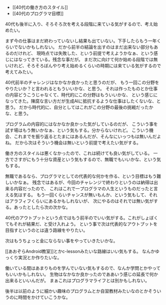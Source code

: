 - [[40代の働き方のスタイル]]
- [[40代のプログラマ目標]]

40代も後半に入り、そろそろ次を考える段階に来ている気がするので、考え始めたい。

まず今の仕事はまだ終わっていないし結果も出ていない。下手したらもう一年くらいでないかもしれない。
だから前半の結論を出すのはまだ出来ない部分もあるのだけれど、
現時点では失敗した、という前提で考えようかなぁ、という感じにはなってきている。残念な事だが。
まだ次に向けて何か始める段階では無いけれど、そろそろぼんやり考え始めるくらいの時期には来ている気がするので考えてみたい。

40代前半のチャレンジはなかなか良かったと思うのだが、
もう一回この分野をやりたいか？と言われるともういいかな、と思う。
それは作ったものとか仕事の内容どうこうじゃなくて、時代的にこの分野はもういいかな、
という感じになってきた。陳腐な言い方だが生成AIに抵抗するような仕事はしたくないな、と思う。
だから時代的に、自分としてはこれがこの分野の最後の挑戦だったかな、と思う。

プログラムの内容的にはなかなか良かった気がしているのだが、
こういう事を試す場はもう無いかなぁ、という気もする。分からないけれど。
こういう機会、これまでを振り返るとたまにはあるんだが、そんなにいっつもは無いんだよね。
だから次はそういう機会は無いという前提で考えたい気がする。

働き方のスタイルは悪くなかったので、これは続けても良い気がしている。
一方でさすがにもう十分な資産という気もするので、無職でもいいかな、という気もする。

無職であるなら、プログラマとしての代表的な何かを作る、という目標はもう難しいかなぁ。
残念ではあるが、今回のチャレンジで終わりというのは納得は出来る内容だったので、
これはこれで一プログラマの人生というものだったと言える気はする。
もう一回くらいチャンスが無いもんか、という気もして、それはアラフィフくらいにあるかもしれないが、
次にやるのはそれでは無い気がする。あったとしたら次の次かな。

40代のアウトプットという点ではもう前半のでいい気がする。これがしょぼくてもそれが結果だ、と受け入れよう。
という事で次は代表的なアウトプットを目指すというのとは違う路線をやりたい。

次はもうちょっと金にならない事をやっていきたいかな。

[[あおぞらAndroid教室]]とかc-lessonみたいな路線はいい気もする。
なんかゆっくり実況とか作りたいな。

働いている間はあまりものを学んでいない気もするので、なんか学問とかやってもいいかもしれない。
生物はなかなか良かったのでああいう感じの延長で何か出来るといいんだが。
まぁこれはプログラマライフとは別かもしれない。

後半は以前のように細かい趣味のプログラムとか自習教材みたいなのとかそういうのに時間をかけていこうかな。